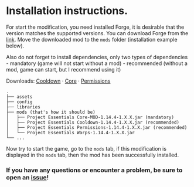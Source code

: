 # Installation instructions.

For start the modification, you need installed Forge, it is desirable that the version matches the supported versions. You can download Forge from the [link](https://files.minecraftforge.net/maven/net/minecraftforge/forge/index_1.14.4.html).
Move the downloaded mod to the `mods` folder (installation example below).

Also do not forget to install dependencies, only two types of dependencies
    - mandatory (game will not start without a mod)
    - recommended (without a mod, game can start, but I recommend using it)

Downloads: [Cooldown](https://github.com/ProjectEssentials/ProjectEssentials-Cooldown) · [Core](https://github.com/ProjectEssentials/ProjectEssentials-Core) · [Permissions](https://github.com/ProjectEssentials/ProjectEssentials-Permissions)

```
.
├── assets
├── config
├── libraries
├── mods (that's how it should be)
│   ├── Project Essentials Core-MOD-1.14.4-1.X.X.jar (mandatory)
│   ├── Project Essentials Cooldown-1.14.4-1.X.X.jar (recommended)
│   ├── Project Essentials Permissions-1.14.4-1.X.X.jar (recommended)
│   └── Project Essentials Warps-1.14.4-1.X.X.jar
└── ...
```

Now try to start the game, go to the `mods` tab, if this modification is displayed in the `mods` tab, then the mod has been successfully installed.

### If you have any questions or encounter a problem, be sure to open an [issue](https://github.com/ProjectEssentials/ProjectEssentials-Warps/issues/new/choose)!
